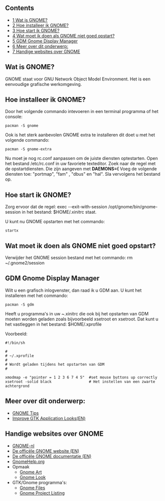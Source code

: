## Contents

*   [1 Wat is GNOME?](#Wat_is_GNOME.3F)
*   [2 Hoe installeer ik GNOME?](#Hoe_installeer_ik_GNOME.3F)
*   [3 Hoe start ik GNOME?](#Hoe_start_ik_GNOME.3F)
*   [4 Wat moet ik doen als GNOME niet goed opstart?](#Wat_moet_ik_doen_als_GNOME_niet_goed_opstart.3F)
*   [5 GDM Gnome Display Manager](#GDM_Gnome_Display_Manager)
*   [6 Meer over dit onderwerp:](#Meer_over_dit_onderwerp:)
*   [7 Handige websites over GNOME](#Handige_websites_over_GNOME)

## Wat is GNOME?

GNOME staat voor GNU Network Object Model Environment. Het is een eenvoudige grafische werkomgeving.

## Hoe installeer ik GNOME?

Door het volgende commando intevoeren in een terminal programma of het console:

```
pacman -S gnome

```

Ook is het sterk aanbevolen GNOME extra te installeren dit doet u met het volgende commando:

```
pacman -S gnome-extra

```

Nu moet je nog rc.conf aanpassen om de juiste diensten optestarten. Open het bestand /etc/rc.conf in uw favoriete texteditor. Zoek naar de regel met de opstartdiensten. Die zijn aangeven met **DAEMONS=(** Voeg de volgende diensten toe: "portmap", "fam" , "dbus" en "hal". Sla vervolgens het bestand op.

## Hoe start ik GNOME?

Zorg ervoor dat de regel: exec --exit-with-session /opt/gnome/bin/gnome-session in het bestand: $HOME/.xinitrc staat.

U kunt nu GNOME opstarten met het commando:

```
startx

```

## Wat moet ik doen als GNOME niet goed opstart?

Verwijder het GNOME session bestand met het commando: rm ~/.gnome2/session

## GDM Gnome Display Manager

Wilt u een grafisch inlogvenster, dan raad ik u GDM aan. U kunt het installeren met het commando:

```
pacman -S gdm

```

Heeft u programma's in uw ~.xinitrc die ook bij het opstarten van GDM moeten worden geladen zoals bijvoorbeeld xsetroot en xsetroot. Dat kunt u het vastleggen in het bestand: $HOME/.xprofile

Voorbeeld:

```
#!/bin/sh

#
# ~/.xprofile
#
# Wordt geladen tijdens het opstarten van GDM 
#

xmodmap -e "pointer = 1 2 3 6 7 4 5"  #set mouse buttons up correctly
xsetroot -solid black                 # Het instellen van een zwarte achtergrond

```

## Meer over dit onderwerp:

*   [GNOME Tips](/index.php/GNOME_Tips "GNOME Tips")
*   [Improve GTK Application Looks(EN)](/index.php/Improve_GTK_Application_Looks "Improve GTK Application Looks")

## Handige websites over GNOME

*   [GNOME-nl](http://nl.gnome.org/)
*   [De officële GNOME website (EN)](http://www.gnome.org/)
*   [De officële GNOME documentatie (EN)](http://www.gnome.org/learn/)
*   [GnomeHelp.org](http://gnomehelp.org/)
*   Opmaak
    *   [Gnome Art](http://art.gnome.org/)
    *   [Gnome Look](http://www.gnome-look.org/)
*   GTK/Gnome programma's:
    *   [Gnome Files](http://www.gnomefiles.org/)
    *   [Gnome Project Listing](http://www.gnome.org/projects/)